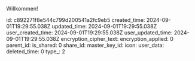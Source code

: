 Willkommen!

id: c892271f8e544c799d200541a2fc9eb5
created_time: 2024-09-01T19:29:55.038Z
updated_time: 2024-09-01T19:29:55.038Z
user_created_time: 2024-09-01T19:29:55.038Z
user_updated_time: 2024-09-01T19:29:55.038Z
encryption_cipher_text: 
encryption_applied: 0
parent_id: 
is_shared: 0
share_id: 
master_key_id: 
icon: 
user_data: 
deleted_time: 0
type_: 2